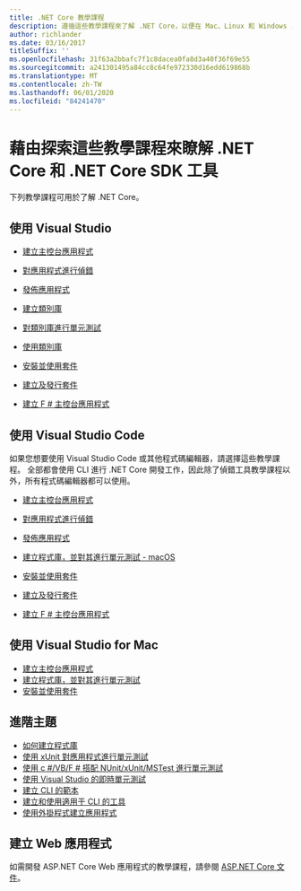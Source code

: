 ```yaml
---
title: .NET Core 教學課程
description: 遵循這些教學課程來了解 .NET Core，以便在 Mac、Linux 和 Windows 上建置應用程式和程式庫。
author: richlander
ms.date: 03/16/2017
titleSuffix: ''
ms.openlocfilehash: 31f63a2bbafc7f1c8dacea0fa8d3a40f36f69e55
ms.sourcegitcommit: a241301495a84cc8c64fe972330d16edd619868b
ms.translationtype: MT
ms.contentlocale: zh-TW
ms.lasthandoff: 06/01/2020
ms.locfileid: "84241470"
---
```

# <a name="learn-net-core-and-the-net-core-sdk-tools-by-exploring-these-tutorials"></a>藉由探索這些教學課程來瞭解 .NET Core 和 .NET Core SDK 工具

下列教學課程可用於了解 .NET Core。

## <a name="use-visual-studio"></a>使用 Visual Studio

- [建立主控台應用程式](with-visual-studio.md)
- [對應用程式進行偵錯](debugging-with-visual-studio.md)
- [發佈應用程式](publishing-with-visual-studio.md)
- [建立類別庫](library-with-visual-studio.md)
- [對類別庫進行單元測試](testing-library-with-visual-studio.md)
- [使用類別庫](consuming-library-with-visual-studio.md)
- [安裝並使用套件](/nuget/quickstart/install-and-use-a-package-in-visual-studio)
- [建立及發行套件](/nuget/quickstart/create-and-publish-a-package-using-visual-studio)

- [建立 F # 主控台應用程式](../../fsharp/get-started/get-started-visual-studio.md)

## <a name="use-visual-studio-code"></a>使用 Visual Studio Code

如果您想要使用 Visual Studio Code 或其他程式碼編輯器，請選擇這些教學課程。 全部都會使用 CLI 進行 .NET Core 開發工作，因此除了偵錯工具教學課程以外，所有程式碼編輯器都可以使用。

- [建立主控台應用程式](with-visual-studio-code.md)
- [對應用程式進行偵錯](debugging-with-visual-studio-code.md)
- [發佈應用程式](publishing-with-visual-studio-code.md)
- [建立程式庫，並對其進行單元測試 - macOS](using-on-macos.md)
- [安裝並使用套件](/nuget/quickstart/install-and-use-a-package-using-the-dotnet-cli)
- [建立及發行套件](/nuget/quickstart/create-and-publish-a-package-using-the-dotnet-cli)

- [建立 F # 主控台應用程式](../../fsharp/get-started/get-started-vscode.md)

## <a name="use-visual-studio-for-mac"></a>使用 Visual Studio for Mac

- [建立主控台應用程式](using-on-mac-vs.md)
- [建立程式庫，並對其進行單元測試](using-on-mac-vs-full-solution.md)
- [安裝並使用套件](/nuget/quickstart/install-and-use-a-package-in-visual-studio-mac)

## <a name="advanced-topics"></a>進階主題

- [如何建立程式庫](libraries.md)
- [使用 xUnit 對應用程式進行單元測試](testing-with-cli.md)
- [使用 c #/VB/F # 搭配 NUnit/xUnit/MSTest 進行單元測試](../testing/index.md)
- [使用 Visual Studio 的即時單元測試](/visualstudio/test/live-unit-testing-start)
- [建立 CLI 的範本](cli-templates-create-item-template.md)
- [建立和使用適用于 CLI 的工具](../tools/global-tools-how-to-create.md)
- [使用外掛程式建立應用程式](creating-app-with-plugin-support.md)

## <a name="create-web-apps"></a>建立 Web 應用程式

如需開發 ASP.NET Core Web 應用程式的教學課程，請參閱 [ASP.NET Core 文件](/aspnet/core/)。
